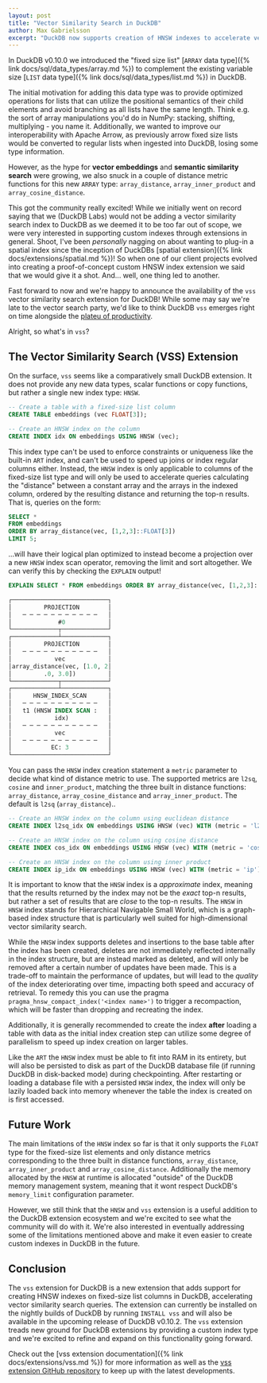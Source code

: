 ```yaml
---
layout: post
title: "Vector Similarity Search in DuckDB"
author: Max Gabrielsson
excerpt: "DuckDB now supports creation of HNSW indexes to accelerate vector similarity search through the new \"vss\" extension."
---
```


In DuckDB v0.10.0 we introduced the "fixed size list" [`ARRAY` data type]({% link docs/sql/data_types/array.md %}) to complement the existing variable size [`LIST` data type]({% link docs/sql/data_types/list.md %}) in DuckDB. 

The initial motivation for adding this data type was to provide optimized operations for lists that can utilize the positional semantics of their child elements and avoid branching as all lists have the same length. Think e.g. the sort of array manipulations you'd do in NumPy: stacking, shifting, multiplying - you name it. Additionally, we wanted to improve our interoperability with Apache Arrow, as previously arrow fixed size lists would be converted to regular lists when ingested into DuckDB, losing some type information. 

However, as the hype for __vector embeddings__ and __semantic similarity search__ were growing, we also snuck in a couple of distance metric functions for this new `ARRAY` type: `array_distance`, `array_inner_product` and `array_cosine_distance`. 

This got the community really excited! While we initially went on record saying that we (DuckDB Labs) would not be adding a vector similarity search index to DuckDB as we deemed it to be too far out of scope, we were very interested in supporting custom indexes through extensions in general. Shoot, I've been _personally_ nagging on about wanting to plug-in a spatial index since the inception of DuckDBs [spatial extension]({% link docs/extensions/spatial.md %})! So when one of our client projects evolved into creating a proof-of-concept custom HNSW index extension we said that we would give it a shot. And... well, one thing led to another.

Fast forward to now and we're happy to announce the availability of the `vss` vector similarity search extension for DuckDB! While some may say we're late to the vector search party, we'd like to think DuckDB `vss` emerges right on time alongside the [plateu of productivity](https://en.wikipedia.org/wiki/Gartner_hype_cycle).

Alright, so what's in `vss`?

## The Vector Similarity Search (VSS) Extension

On the surface, `vss` seems like a comparatively small DuckDB extension. It does not provide any new data types, scalar functions or copy functions, but rather a single new index type: `HNSW`. 

```sql
-- Create a table with a fixed-size list column
CREATE TABLE embeddings (vec FLOAT[3]);

-- Create an HNSW index on the column
CREATE INDEX idx ON embeddings USING HNSW (vec);
```

This index type can't be used to enforce constraints or uniqueness like the built-in `ART` index, and can't be used to speed up joins or index regular columns either. Instead, the `HNSW` index is only applicable to columns of the fixed-size list type and will only be used to accelerate queries calculating the "distance" between a constant array and the arrays in the indexed column, ordered by the resulting distance and returning the top-n results. That is, queries on the form:

```sql
SELECT * 
FROM embeddings
ORDER BY array_distance(vec, [1,2,3]::FLOAT[3]) 
LIMIT 5;
```

...will have their logical plan optimized to instead become a projection over a new `HNSW` index scan operator, removing the limit and sort altogether. We can verify this by checking the `EXPLAIN` output!

```sql
EXPLAIN SELECT * FROM embeddings ORDER BY array_distance(vec, [1,2,3]::FLOAT[3]) LIMIT 3;

┌───────────────────────────┐
│         PROJECTION        │
│   ─ ─ ─ ─ ─ ─ ─ ─ ─ ─ ─   │
│             #0            │
└─────────────┬─────────────┘                             
┌─────────────┴─────────────┐
│         PROJECTION        │
│   ─ ─ ─ ─ ─ ─ ─ ─ ─ ─ ─   │
│            vec            │
│array_distance(vec, [1.0, 2│
│         .0, 3.0])         │
└─────────────┬─────────────┘                             
┌─────────────┴─────────────┐
│      HNSW_INDEX_SCAN      │
│   ─ ─ ─ ─ ─ ─ ─ ─ ─ ─ ─   │
│   t1 (HNSW INDEX SCAN :   │
│            idx)           │
│   ─ ─ ─ ─ ─ ─ ─ ─ ─ ─ ─   │
│            vec            │
│   ─ ─ ─ ─ ─ ─ ─ ─ ─ ─ ─   │
│           EC: 3           │
└───────────────────────────┘   
```

You can pass the `HNSW` index creation statement a `metric` parameter to decide what kind of distance metric to use. The supported metrics are `l2sq`, `cosine` and `inner_product`, matching the three built in distance functions: `array_distance`, `array_cosine_distance` and `array_inner_product`.
 The default is `l2sq` (`array_distance`)..

```sql
-- Create an HNSW index on the column using euclidean distance
CREATE INDEX l2sq_idx ON embeddings USING HNSW (vec) WITH (metric = 'l2sq');

-- Create an HNSW index on the column using cosine distance
CREATE INDEX cos_idx ON embeddings USING HNSW (vec) WITH (metric = 'cosine');

-- Create an HNSW index on the column using inner product
CREATE INDEX ip_idx ON embeddings USING HNSW (vec) WITH (metric = 'ip');
```

It is important to know that the `HNSW` index is a _approximate_ index, meaning that the results returned by the index may not be the _exact_ top-n results, but rather a set of results that are _close_ to the top-n results. The `HNSW` in `HNSW` index stands for Hierarchical Navigable Small World, which is a graph-based index structure that is particularly well suited for high-dimensional vector similarity search. 


While the `HNSW` index supports deletes and insertions to the base table after the index has been created, deletes are not immediately reflected internally in the index structure, but are instead marked as deleted, and will only be removed after a certain number of updates have been made. This is a trade-off to maintain the performance of updates, but will lead to the _quality_ of the index deteriorating over time, impacting both speed and accuracy of retrieval. To remedy this you can use the pragma `pragma_hnsw_compact_index('<index name>')` to trigger a recompaction, which will be faster than dropping and recreating the index. 

Additionally, it is generally recommended to create the index __after__ loading a table with data as the initial index creation step can utilize some degree of parallelism to speed up index creation on larger tables.


Like the `ART` the `HNSW` index must be able to fit into RAM in its entirety, but will also be persisted to disk as part of the DuckDB database file (if running DuckDB in disk-backed mode) during checkpointing. After restarting or loading a database file with a persisted `HNSW` index, the index will only be lazily loaded back into memory whenever the table the index is created on is first accessed.

## Future Work

The main limitations of the `HNSW` index so far is that it only supports the `FLOAT` type for the fixed-size list elements and only distance metrics corresponding to the three built in distance functions, `array_distance`, `array_inner_product` and `array_cosine_distance`. Additionally the memory allocated by the `HNSW` at runtime is allocated "outside" of the DuckDB memory management system, meaning that it wont respect DuckDB's  `memory_limit` configuration parameter.

However, we still think that the `HNSW` and `vss` extension is a useful addition to the DuckDB extension ecosystem and we're excited to see what the community will do with it. We're also interested in eventually addressing some of the limitations mentioned above and make it even easier to create custom indexes in DuckDB in the future.

## Conclusion

The `vss` extension for DuckDB is a new extension that adds support for creating HNSW indexes on fixed-size list columns in DuckDB, accelerating vector similarity search queries. The extension can currently be installed on the nightly builds of DuckDB by running `INSTALL vss` and will also be available in the upcoming release of DuckDB v0.10.2. The `vss` extension treads new ground for DuckDB extensions by providing a custom index type and we're excited to refine and expand on this functionality going forward. 

Check out the [vss extension documentation]({% link docs/extensions/vss.md %}) for more information as well as the [vss extension GitHub repository](https://github.com/duckdb/duckdb_vss) to keep up with the latest developments.